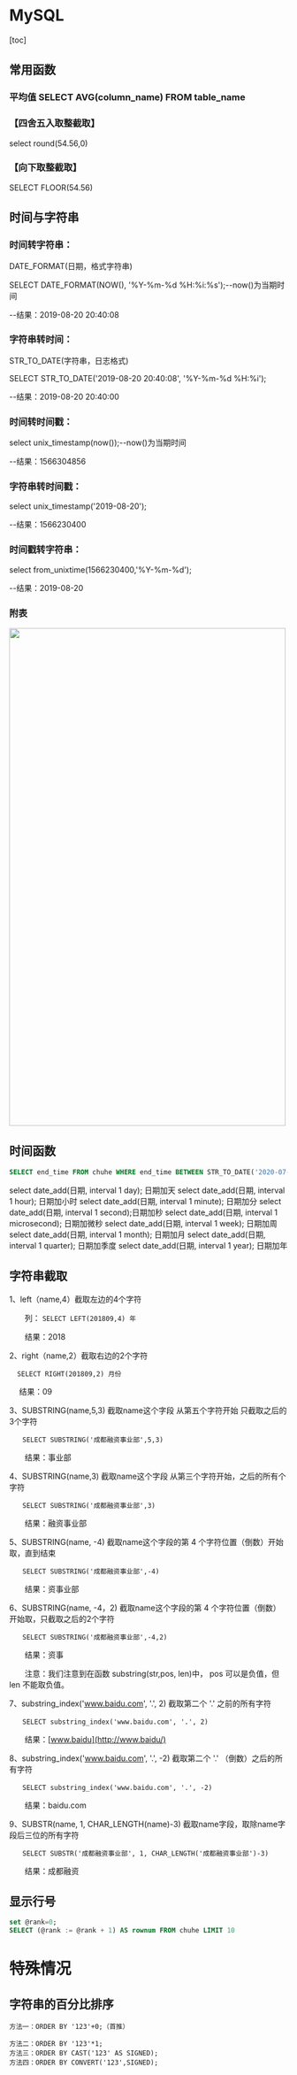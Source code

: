# MySQL

[toc]



## 常用函数

### 平均值 SELECT AVG(column_name) FROM table_name

### 【四舍五入取整截取】

select round(54.56,0)

###  【向下取整截取】

SELECT FLOOR(54.56)


## 时间与字符串
### 时间转字符串：

DATE_FORMAT(日期，格式字符串)

SELECT DATE_FORMAT(NOW(), '%Y-%m-%d %H:%i:%s');--now()为当期时间

--结果：2019-08-20 20:40:08

### 字符串转时间：

STR_TO_DATE(字符串，日志格式)

SELECT STR_TO_DATE('2019-08-20 20:40:08', '%Y-%m-%d %H:%i');

--结果：2019-08-20 20:40:00

### 时间转时间戳：

select unix_timestamp(now());--now()为当期时间

--结果：1566304856

### 字符串转时间戳：

select unix_timestamp('2019-08-20');

--结果：1566230400

### 时间戳转字符串：

select from_unixtime(1566230400,'%Y-%m-%d');

--结果：2019-08-20

### 附表

<img src="MySQL\时间字符串.png" width="500" height="900">



## 时间函数

~~~sql
SELECT end_time FROM chuhe WHERE end_time BETWEEN STR_TO_DATE('2020-07-20 16', '%Y-%m-%d %H:%i') AND DATE_ADD(STR_TO_DATE('2020-07-20 16', '%Y-%m-%d %H:%i'),INTERVAL 1 HOUR)
~~~

select date_add(日期, interval 1 day); 日期加天
select date_add(日期, interval 1 hour); 日期加小时
select date_add(日期, interval 1 minute); 日期加分
select date_add(日期, interval 1 second);日期加秒
select date_add(日期, interval 1 microsecond); 日期加微秒
select date_add(日期, interval 1 week); 日期加周
select date_add(日期, interval 1 month); 日期加月
select date_add(日期, interval 1 quarter); 日期加季度
select date_add(日期, interval 1 year); 日期加年



## 字符串截取

1、left（name,4）截取左边的4个字符

　　列： `SELECT LEFT(201809,4) 年`

　　结果：2018

2、right（name,2）截取右边的2个字符

```
  SELECT RIGHT(201809,2) 月份
```

　  结果：09

3、SUBSTRING(name,5,3) 截取name这个字段 从第五个字符开始 只截取之后的3个字符

```
　　SELECT SUBSTRING('成都融资事业部',5,3)
```

　　结果：事业部

4、SUBSTRING(name,3) 截取name这个字段 从第三个字符开始，之后的所有个字符

```
　　SELECT SUBSTRING('成都融资事业部',3)
```

　　结果：融资事业部

5、SUBSTRING(name, -4) 截取name这个字段的第 4 个字符位置（倒数）开始取，直到结束

```
　　SELECT SUBSTRING('成都融资事业部',-4)
```

　　结果：资事业部

6、SUBSTRING(name, -4，2) 截取name这个字段的第 4 个字符位置（倒数）开始取，只截取之后的2个字符

```
　　SELECT SUBSTRING('成都融资事业部',-4,2)
```

　　结果：资事

　　注意：我们注意到在函数 substring(str,pos, len)中， pos 可以是负值，但 len 不能取负值。

7、substring_index('www.baidu.com', '.', 2) 截取第二个 '.' 之前的所有字符

```
　　SELECT substring_index('www.baidu.com', '.', 2)
```

　　结果：[www.baidu](http://www.baidu/)

8、substring_index('www.baidu.com', '.', -2) 截取第二个 '.' （倒数）之后的所有字符

```
　　SELECT substring_index('www.baidu.com', '.', -2)
```

　　结果：baidu.com

9、SUBSTR(name, 1, CHAR_LENGTH(name)-3) 截取name字段，取除name字段后三位的所有字符

```
　　SELECT SUBSTR('成都融资事业部', 1, CHAR_LENGTH('成都融资事业部')-3)
```

　　结果：成都融资



## 显示行号

~~~sql
set @rank=0;
SELECT (@rank := @rank + 1) AS rownum FROM chuhe LIMIT 10
~~~



# 特殊情况

## 字符串的百分比排序

~~~
方法一：ORDER BY '123'+0;（首推）

方法二：ORDER BY '123'*1; 
方法三：ORDER BY CAST('123' AS SIGNED);
方法四：ORDER BY CONVERT('123',SIGNED);
~~~

